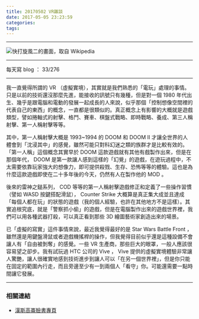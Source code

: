 ```yaml
---
title: 20170502 VR雜談
date: 2017-05-05 23:23:59
categories:
tags:
---
```


---

![快打旋風二的畫面，取自 Wikipedia](https://c1.staticflickr.com/5/4190/33608468264_6f880e16aa_o.png)

---

每天寫 blog ： 33/276

---

我一直覺得所謂的 VR （虛擬實境），其實就是我們熟悉的「電玩」處理的事情。只是以前的技術還沒那麼先進，能接收的訊號只有幾種，但是對一個 1980 年代出生、幾乎是跟電腦和電動的發展一起成長的人來說，似乎那個「控制想像空間裡的代表自己的東西」的概念，一直都是很類似的。真正概念上有影響的大概就是遊戲類型，譬如捲軸式的射擊、格鬥、賽車、棋盤式戰略、即時戰略、養成、第三人稱射擊、第一人稱射擊等等。

其中，第一人稱射擊大概是 1993~1994 的 DOOM 和 DOOM II 才讓全世界的人體會到「沈浸其中」的感覺，雖然可能只對科幻迷之類的族群才是比較有效的。「第一人稱」這個概念其實早於 DOOM 這款遊戲就有其他有戲製作出來，但是在那個年代， DOOM 是第一款讓人感到這樣的「幻覺」的遊戲，在遊玩過程中，不太需要依靠玩家強大的想像力，即可提供殺戮、生存、恐怖等等的體驗。這也是為什麼這款遊戲即使在二十多年後的今天，仍然有人在製作他的 MOD 。

後來的雷神之鎚系列， COD 等等的第一人稱射擊遊戲修正和定義了一些操作習慣（譬如 WASD 按鍵搭配滑鼠）， Counter Strike 大概算是真正集大成並且達成「每個人都在玩」的狀態的遊戲（我的個人經驗，也許在其他地方不是這樣）。其實追根究底，就是「警察抓小偷」的遊戲，但是在電腦製作出來的遊戲世界裡，我們可以用各種武器打殺，可以真正看到那些 3D 繪圖藝術家創造出來的場景。

已「虛擬的寫實」這件事情來說，最近我覺得最好的是 Star Wars Battle Front ，雖然還是用鍵盤滑鼠或者遊戲機搖桿的操作，但我覺得目前似乎還是這種設備不會讓人有「自由被剝奪」的感覺。一些 VR 生產商，那些巨大的眼罩，一般人應該很容易望之卻步。我有試玩過 HTC 公司的 Vive ， Vive 提供的虛擬實境體驗非常讓人驚艷，讓人很確實地感到技術進步到讓人可以「在另一個世界裡」，但是你只能在固定的範圍內行走，而且旁邊至少有一到兩個人「看守」你。可能還需要一點時間讓它發展。

---
### 相關連結

- [漢斯高崙臉書專頁](https://www.facebook.com/hanscholem/)
